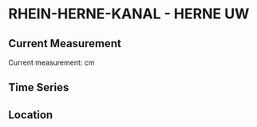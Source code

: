 # RHEIN-HERNE-KANAL - HERNE UW

## Current Measurement

Current measurement: <Value topic="rivers/pegel-online/RHK/HERNE UW/measurementValue"/> cm

## Time Series

<TimeSeries topic="rivers/pegel-online/RHK/HERNE UW/measurementValue" period="week" />

## Location

<WorldMap>
  <Marker lat="51.60310161836077" lon="7.306141323485445" labelTopic="rivers/pegel-online/RHK/HERNE UW" />
</WorldMap>
